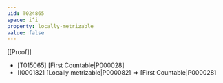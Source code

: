 ```yaml
---
uid: T024865
space: i^i
property: locally-metrizable
value: false
---
```

[[Proof]]

* [T015065] [First Countable|P000028]
* [I000182] [Locally metrizable|P000082] => [First Countable|P000028]

